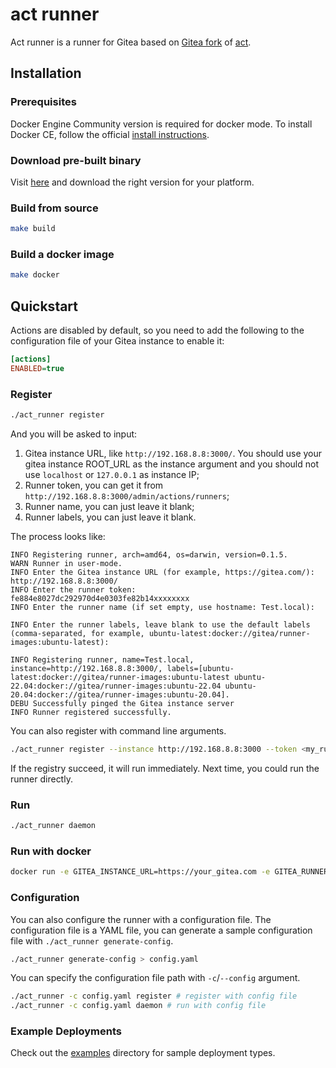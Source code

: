 # act runner

Act runner is a runner for Gitea based on [Gitea fork](https://gitea.com/gitea/act) of [act](https://github.com/nektos/act).

## Installation

### Prerequisites

Docker Engine Community version is required for docker mode. To install Docker CE, follow the official [install instructions](https://docs.docker.com/engine/install/).

### Download pre-built binary

Visit [here](https://dl.gitea.com/act_runner/) and download the right version for your platform.

### Build from source

```bash
make build
```

### Build a docker image

```bash
make docker
```

## Quickstart

Actions are disabled by default, so you need to add the following to the configuration file of your Gitea instance to enable it: 
  
```ini
[actions]
ENABLED=true
```

### Register

```bash
./act_runner register
```

And you will be asked to input:

1. Gitea instance URL, like `http://192.168.8.8:3000/`. You should use your gitea instance ROOT_URL as the instance argument
 and you should not use `localhost` or `127.0.0.1` as instance IP;
2. Runner token, you can get it from `http://192.168.8.8:3000/admin/actions/runners`;
3. Runner name, you can just leave it blank;
4. Runner labels, you can just leave it blank.

The process looks like:

```text
INFO Registering runner, arch=amd64, os=darwin, version=0.1.5.
WARN Runner in user-mode.
INFO Enter the Gitea instance URL (for example, https://gitea.com/):
http://192.168.8.8:3000/
INFO Enter the runner token:
fe884e8027dc292970d4e0303fe82b14xxxxxxxx
INFO Enter the runner name (if set empty, use hostname: Test.local):

INFO Enter the runner labels, leave blank to use the default labels (comma-separated, for example, ubuntu-latest:docker://gitea/runner-images:ubuntu-latest):

INFO Registering runner, name=Test.local, instance=http://192.168.8.8:3000/, labels=[ubuntu-latest:docker://gitea/runner-images:ubuntu-latest ubuntu-22.04:docker://gitea/runner-images:ubuntu-22.04 ubuntu-20.04:docker://gitea/runner-images:ubuntu-20.04].
DEBU Successfully pinged the Gitea instance server
INFO Runner registered successfully.
```

You can also register with command line arguments.

```bash
./act_runner register --instance http://192.168.8.8:3000 --token <my_runner_token> --no-interactive
```

If the registry succeed, it will run immediately. Next time, you could run the runner directly.

### Run

```bash
./act_runner daemon
```

### Run with docker

```bash
docker run -e GITEA_INSTANCE_URL=https://your_gitea.com -e GITEA_RUNNER_REGISTRATION_TOKEN=<your_token> -v /var/run/docker.sock:/var/run/docker.sock --name my_runner gitea/act_runner:nightly
```

### Configuration

You can also configure the runner with a configuration file.
The configuration file is a YAML file, you can generate a sample configuration file with `./act_runner generate-config`.

```bash
./act_runner generate-config > config.yaml
```

You can specify the configuration file path with `-c`/`--config` argument.

```bash
./act_runner -c config.yaml register # register with config file
./act_runner -c config.yaml daemon # run with config file
```

### Example Deployments

Check out the [examples](examples) directory for sample deployment types.
